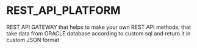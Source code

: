 # REST_API_PLATFORM

REST API GATEWAY that helps to make your own REST API methods, that take data from ORACLE database according to custom sql and return it in custom JSON format
